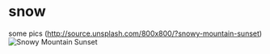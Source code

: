 # snow
some pics
(http://source.unsplash.com/800x800/?snowy-mountain-sunset)
![Snowy Mountain Sunset](http://source.unsplash.com/1600x900/?snowy-mountain-sunset)

